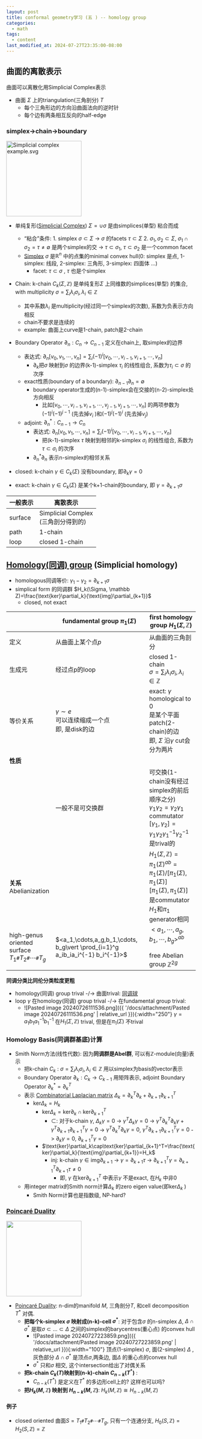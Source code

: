 ```yaml
---
layout: post
title: conformal geometry学习 (五 ) -- homology group
categories:
  - math
tags:
  - content
last_modified_at: 2024-07-27T23:35:00-08:00
---
```

## 曲面的离散表示

曲面可以离散化用Simplicial Complex表示

- 曲面 $\Sigma$ 上的triangulation(三角剖分) $T$
	- 每个三角形边的方向沿曲面法向的逆时针
	- 每个边有两条相互反向的half-edge

### simplex->chain->boundary

<a href="https://commons.wikimedia.org/wiki/File:Simplicial_complex_example.svg#/media/File:Simplicial_complex_example.svg"><img src="https://upload.wikimedia.org/wikipedia/commons/5/50/Simplicial_complex_example.svg" alt="Simplicial complex example.svg" width="200"></a>

- 单纯复形([Simplicial Complex](https://en.wikipedia.org/wiki/Simplicial_complex)) $\Sigma=\cup \sigma$ 是由simplices(单型) 粘合而成
	- “粘合”条件: 1. simplex $\sigma\subset \Sigma$ -> $\sigma$ 的facets $\tau\subset \Sigma$  2. $\sigma_1,\sigma_2\subset \Sigma$, $\sigma_1\cap \sigma_2=\tau\ne \emptyset$ 是两个simplex的交 -> $\tau\subset \sigma_1$, $\tau\subset \sigma_2$ 是一个common facet
	- [Simplex](https://en.wikipedia.org/wiki/Simplex) $\sigma$ 是$\mathbb R^n$ 中的点集的minimal convex hull(0: simplex 是点, 1-simplex: 线段, 2-simplex: 三角形, 3-simplex: 四面体 ...)
		- facet:  $\tau\subset \sigma$ , $\tau$ 也是个simplex
- Chain: k-chain $C_k(\Sigma,\mathbb Z)$ 是单纯复形$\Sigma$ 上同维数的simplices(单型) 的集合, with multiplicity $\sigma=\sum_i\lambda_i\sigma_i, \lambda_i\in\mathbb Z$ 
	- 其中系数$\lambda_i$ 是multiplicity(经过同一个simplex的次数), 系数为负表示方向相反
	- chain不要求是连续的
	- example: 曲面上curve是1-chain, patch是2-chain


- Boundary Operator $\partial_n:C_n\rightarrow C_{n-1}$ 定义在chain上, 取simplex的边界
	- 表达式: $\partial_n[v_0,v_1,\cdots,v_n]=\sum_{i} (-1)^i[v_0,\cdots,v_{i-1},v_{i+1},\cdots, v_n]$ 
		- $\partial_k$把$\sigma$ 映射到$\sigma$ 的边界(k-1)-simplex $\tau_i$ 的线性组合, 系数为$\tau_i\subset \sigma$ 的次序
	- exact性质(boundary of a boundary): $\partial_{n-1}\partial_n=\emptyset$   
		- boundary operator生成的(n-1)-simplex会在交接的(n-2)-simplex处方向相反
			- 比如$[v_0,\cdots,v_{i-1},v_{i+1},\cdots,v_{j-1},v_{j+1},\cdots,v_n]$ 的两项参数为$(-1)^i(-1)^{j-1}$ (先去掉$v_i$ )和$(-1)^j(-1)^i$ (先去掉$v_j$)
	- adjoint: $\partial_n^*: C_{n-1}\rightarrow C_n$ 
		- 表达式:  $\partial_n[v_0,v_1,\cdots,v_n]=\sum_{i} (-1)^i[v_0,\cdots,v_{i-1},v_{i+1},\cdots, v_n]$ 
			- 把(k-1)-simplex $\tau$ 映射到相邻的k-simplex $\sigma_i$ 的线性组合, 系数为$\tau\subset \sigma_i$ 的次序
		- $\partial_n^\ast\partial_n$ 表示n-simplex的相邻关系

- closed: k-chain $\gamma\in C_k(\Sigma)$ 没有boundary, 即$\partial_k \gamma=0$ 
- exact: k-chain $\gamma\in C_k(\Sigma)$ 是某个k+1-chain的boundary, 即 $\gamma=\partial_{k+1} \sigma$ 




| 一般表示    | 离散表示                            |
| ------- | ------------------------------- |
| surface | Simplicial Complex<br>(三角剖分得到的) |
| path    | 1-chain                         |
| loop    | closed 1-chain                  |

## [Homology(同调) group](https://en.wikipedia.org/wiki/Simplicial_homology) (Simplicial homology)

- homologous同调等价: $\gamma_1-\gamma_2=\partial_{k+1}\sigma$ 
- simplical form 的同调群 $H_k(\Sigma, \mathbb Z)=\frac{\text{ker}\partial_k}{\text{img}\partial_{k+1}}$       
	- closed, not exact

|                                                                                            | fundamental group $\pi_1(\Sigma)$                                             | first homology group $H_1(\Sigma,\mathbb Z)$                                                                                                                        |
| ------------------------------------------------------------------------------------------ | ----------------------------------------------------------------------------- | ------------------------------------------------------------------------------------------------------------------------------------------------------------------- |
| 定义                                                                                         | 从曲面上某个点$p$                                                                    | 从曲面的三角剖分                                                                                                                                                            |
| 生成元                                                                                        | 经过点p的loop                                                                     | closed 1-chain<br> $\sigma=\sum_i\lambda_i\sigma_i, \lambda_i\in\mathbb Z$                                                                                          |
| 等价关系                                                                                       | $\gamma\sim e$ <br>可以连续缩成一个点<br>即, 是disk的边                                    | exact: $\gamma$ homological to 0<br>是某个平面patch(2-chain)的边<br>即, $\Sigma$ 沿$\gamma$ cut会分为两片                                                                         |
| **性质**                                                                                     |                                                                               |                                                                                                                                                                     |
|                                                                                            | 一般不是可交换群                                                                      | 可交换(1-chain没有经过simplex的前后顺序之分)<br> $\gamma_1\gamma_2=\gamma_2\gamma_1$ <br>commutator $[\gamma_1,\gamma_2]=\gamma_1\gamma_2\gamma_1^{-1}\gamma_2^{-1}$ 是trival的     |
| **关系**<br>Abelianization                                                                   |                                                                               | $H_1(\Sigma,\mathbb Z)=\pi_1(\Sigma)^{ab}=\pi_1(\Sigma)/[\pi_1(\Sigma),\pi_1(\Sigma)]$ <br>$[\pi_1(\Sigma),\pi_1(\Sigma)]$ 是commutator<br>$H_1$和$\pi_1$ generator相同 |
| high-genus <br>oriented surface<br>$T_1 \texttt{\#}T_2 \texttt{\#}\cdots  \texttt{\#} T_g$ | $<a_1,\cdots,a_g,b_1,\cdots, b_g\vert \prod_{i=1}^g a_ib_ia_i^{-1} b_i^{-1}>$ | $<a_1,\cdots,a_g,b_1,\cdots, b_g>^{ab}$ <br><br>free Abelian group $\mathbb Z^{2g}$                                                                                 |

**同调分类比同伦分类粒度更粗**

- homology(同调) group trival -/-> 曲面trival: [同调球](https://en.wikipedia.org/wiki/Homology_sphere) 
- loop $\gamma$ 在homology(同调) group trival -/-> 在fundamental group trival: 
	- ![Pasted image 20240726111536.png]({{ '/docs/attachment/Pasted image 20240726111536.png' | relative_url }}){:width="250"} $\gamma=a_1b_1a_1^{-1}b_1^{-1}$ 在$H_1(\Sigma,\mathbb Z)$ trival, 但是在$\pi_1(\Sigma)$ 不trival


### Homology Basis(同调群基底)计算

- Smith Norm方法(线性代数): 因为**同调群是Abel群**, 可以有$\mathbb Z$-module(向量)表示
	- 把k-chain $C_k$ :  $\sigma=\sum_i\lambda_i\sigma_i, \lambda_i\in\mathbb Z$ 用以simplex为basis的vector表示 
	- Boundary Operator $\partial_k:C_k\rightarrow C_{k-1}$ 用矩阵表示, adjoint Boundary Operator $\partial_k^*=\partial_{k}^T$ 
	- 表示 [Combinatorial Laplacian matrix](https://en.wikipedia.org/wiki/Laplacian_matrix)   $\Delta_k=\partial_k^T\partial_k+\partial_{k+1}\partial_{k+1}^T$ 
		- $\text{ker}\Delta_k=H_k$ 
			- $\text{ker}\Delta_k= \text{ker}\partial_k\cap\text{ker}\partial_{k+1}^T$ 
				- $\subset$:  对于k-chain $\gamma$,  $\Delta_k\gamma=0$ -> $\gamma^T\Delta_k\gamma=0$ -> $\gamma^T\partial_k^T\partial_k\gamma+\gamma^T\partial_{k+1}\partial_{k+1}^T\gamma=0$ -> $\gamma^T\partial_k^T\partial_k\gamma=0$, $\gamma^T\partial_{k+1}\partial_{k+1}^T\gamma=0$ -> $\partial_k\gamma=0$, $\partial_{k+1}^T\gamma=0$ 
			- $\text{ker}\partial_k\cap\text{ker}\partial_{k+1}^T=\frac{\text{ker}\partial_k}{\text{img}\partial_{k+1}}=H_k$ 
				- inj:  k-chain $\gamma\in \text{img}\partial_{k+1}$ -> $\gamma=\partial_{k+1}\tau$ -> $\partial_{k+1}^T\gamma=\partial_{k+1}^T\partial_{k+1} \tau\ne 0$ 
					- 即, $\gamma$ 在$\text{ker}\partial_{k+1}^T$ 中表示$\gamma$ 不是exact, 在$H_k$ 中非0
	- 用integer matrix的Smith norm计算$\Delta_k$ 的zero eigen value(即$\text{ker}\Delta_k$ )
		- Smith Norm计算也是指数级, NP-hard?

### [Poincaré Duality](https://en.wikipedia.org/wiki/Poincaré_duality)

<a href="https://www.researchgate.net/profile/Clement-Cances/publication/278829092/figure/fig3/AS:667718760022016@1536207966130/Triangular-mesh-T-and-Donald-dual-mesh-M-dual-volumes-vertices-interfaces.png"><img src="https://www.researchgate.net/profile/Clement-Cances/publication/278829092/figure/fig3/AS:667718760022016@1536207966130/Triangular-mesh-T-and-Donald-dual-mesh-M-dual-volumes-vertices-interfaces.png" width="200"></a>

- [Poincaré Duality](https://en.wikipedia.org/wiki/Poincaré_duality): n-dim的manifold $M$, 三角剖分$T$, 和cell decomposition $T^*$ 对偶.
	- **把每个k-simplex $\sigma$ 映射成(n-k)-cell $\sigma^\ast$**: 对于包含$\sigma$ 的n-simplex $\Delta$,  $\Delta\cap\sigma^*$ 是取$\sigma\subset ...\subset \Delta$ 之间的simplex的barycentres(重心点) 的convex hull
		- ![Pasted image 20240727223859.png]({{ '/docs/attachment/Pasted image 20240727223859.png' | relative_url }}){:width="100"} 顶点(1-simplex) $\sigma$, 面(2-simplex) $\Delta$ , 灰色部分 $\Delta\cap\sigma^*$ 是顶点$\sigma$,两条边, 面$\Delta$ 的重心点的convex hull
		- $\sigma^*$ 只和$\sigma$ 相交, 这个intersection给出了对偶关系
	- **把k-chain $C_k(T)$映射到(n-k)-chain $C_{n-k}(T^*)$** : 
		- $C_{n-k}(T^\ast)$ 是定义在$T^\ast$ 的多边形cell上的? 这样也可以吗? 
	- **把$H_k(M,\mathbb Z)$ 映射到 $H_{n-k}(M,\mathbb Z)$**: $H_k(M,\mathbb Z)\cong H_{n-k}(M,\mathbb Z)$  

#### 例子

- closed oriented 曲面$S=T_1 \texttt{\#}T_2 \texttt{\#}\cdots  \texttt{\#} T_g$, 只有一个连通分支, $H_0(S,\mathbb Z)=H_2(S,\mathbb Z)=\mathbb Z$ 
